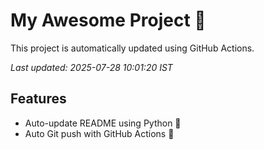 # My Awesome Project 🚀

This project is automatically updated using GitHub Actions.

_Last updated: 2025-07-28 10:01:20 IST_

## Features
- Auto-update README using Python 🐍
- Auto Git push with GitHub Actions 🤖
